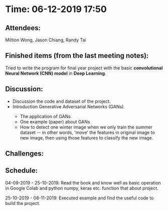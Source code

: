 <h1>Time: 06-12-2019 17:50</h1>
<h2>Attendees:</h2>
<p>Miltion Wong, Jason Chiang, Randy Tai</p>

<h2>Finished items (from the last meeting notes):</h2>
<p>Tried to write the program for final year project with the basic <strong>convolutional Neural Network (CNN) model</strong> in  <strong>Deep Learning</strong>.</p>

<h2>Discussion:</h2>
<ul> 
  <li>Discussion the code and dataset of the project.</li>
  <li>Introduction Generative Adversarial Networks (GANs).</li>
    <ul>
      <li>The application of GANs</li>
      <li>One example (paper) about GANs</li>
      <li>How to detect one winter image when we only train the summer dataset -- in other words, 'move' the features in original image to new image, then using those features to classify the new image.</li>
    </ul>
</ul>

<h2>Challenges:</h2>


<h2>Schedule:</h2>
<p>04-09-2019 - 25-10-2019: Read the book and know well as basic operation in Google Colab and python numpy, keras etc. function that about project.</p>
<p>25-10-2019 - 08-11-2019: Executed example and find the useful code to build the project.</p>
